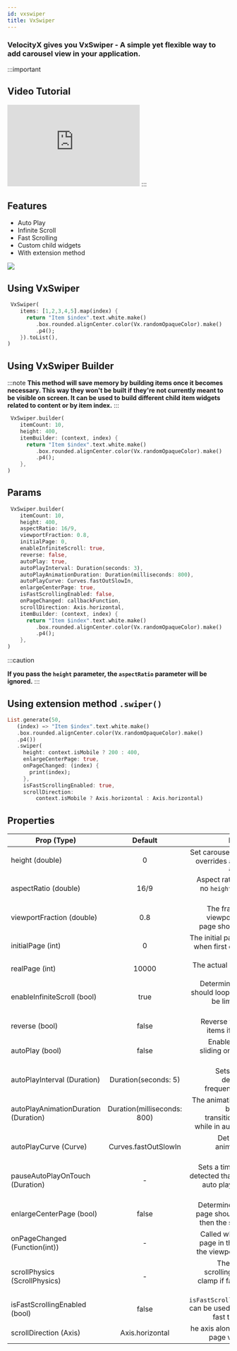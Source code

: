```yaml
---
id: vxswiper
title: VxSwiper
---
```


### VelocityX gives you <b>VxSwiper</b> - A simple yet flexible way to add carousel view in your application.

:::important

## Video Tutorial

<iframe width="300" height="185" src="https://www.youtube.com/embed/5fdyEdMr9kc" frameborder="0" allow="accelerometer; autoplay; clipboard-write; encrypted-media; gyroscope; picture-in-picture" allowfullscreen></iframe>
:::

## Features

- Auto Play
- Infinite Scroll
- Fast Scrolling
- Custom child widgets
- With extension method

<img src="https://im5.ezgif.com/tmp/ezgif-5-791d37e36f60.gif"/>

## Using VxSwiper

```dart
 VxSwiper(
    items: [1,2,3,4,5].map(index) {
      return "Item $index".text.white.make()
         .box.rounded.alignCenter.color(Vx.randomOpaqueColor).make()
         .p4();
    }).toList(),
)
```

## Using VxSwiper Builder

:::note
**This method will save memory by building items once it becomes necessary. This way they won't be built if they're not currently meant to be visible on screen.
It can be used to build different child item widgets related to content or by item index.**
:::

```dart
 VxSwiper.builder(
    itemCount: 10,
    height: 400,
    itemBuilder: (context, index) {
      return "Item $index".text.white.make()
         .box.rounded.alignCenter.color(Vx.randomOpaqueColor).make()
         .p4();
    },
)
```

## Params

```dart
 VxSwiper.builder(
    itemCount: 10,
    height: 400,
    aspectRatio: 16/9,
    viewportFraction: 0.8,
    initialPage: 0,
    enableInfiniteScroll: true,
    reverse: false,
    autoPlay: true,
    autoPlayInterval: Duration(seconds: 3),
    autoPlayAnimationDuration: Duration(milliseconds: 800),
    autoPlayCurve: Curves.fastOutSlowIn,
    enlargeCenterPage: true,
    isFastScrollingEnabled: false,
    onPageChanged: callbackFunction,
    scrollDirection: Axis.horizontal,
    itemBuilder: (context, index) {
      return "Item $index".text.white.make()
         .box.rounded.alignCenter.color(Vx.randomOpaqueColor).make()
         .p4();
    },
)
```

:::caution

**If you pass the `height` parameter, the `aspectRatio` parameter will be ignored.**
:::

## Using extension method `.swiper()`

```dart
List.generate(50,
   (index) => "Item $index".text.white.make()
   .box.rounded.alignCenter.color(Vx.randomOpaqueColor).make()
   .p4())
   .swiper(
     height: context.isMobile ? 200 : 400,
     enlargeCenterPage: true,
     onPageChanged: (index) {
       print(index);
     },
     isFastScrollingEnabled: true,
     scrollDirection:
         context.isMobile ? Axis.horizontal : Axis.horizontal)
```

## Properties

| Prop (Type)                          |           Default           |                                                                   Description |
| ------------------------------------ | :-------------------------: | ----------------------------------------------------------------------------: |
| height (double)                      |              0              |                  Set carousel height and overrides any existing `aspectRatio` |
| aspectRatio (double)                 |            16/9             |                       Aspect ratio is used if no `height` have been declared. |
| viewportFraction (double)            |             0.8             |                    The fraction of the viewport that each page should occupy. |
| initialPage (int)                    |              0              |                   The initial page to show when first creating the `VxSwiper` |
| realPage (int)                       |            10000            |                                            The actual index of the `PageView` |
| enableInfiniteScroll (bool)          |            true             |      Determines if swiper should loop infinitely or be limited to item length |
| reverse (bool)                       |            false            |                                    Reverse the order of items if set to true. |
| autoPlay (bool)                      |            false            |                                Enables auto play, sliding one page at a time. |
| autoPlayInterval (Duration)          |    Duration(seconds: 5)     |                            Sets Duration to determent the frequency of slides |
| autoPlayAnimationDuration (Duration) | Duration(milliseconds: 800) | The animation duration between two transitioning pages while in auto playback |
| autoPlayCurve (Curve)                |    Curves.fastOutSlowIn     |                                       Determines the animation curve physics. |
| pauseAutoPlayOnTouch (Duration)      |              -              |   Sets a timer on touch detected that pause the auto play with given duration |
| enlargeCenterPage (bool)             |            false            |              Determines if current page should be larger then the side images |
| onPageChanged (Function(int))        |              -              |                Called whenever the page in the center of the viewport changes |
| scrollPhysics (ScrollPhysics)        |              -              |         The physics for scrolling. Default to clamp if fast scrolling enabled |
| isFastScrollingEnabled (bool)        |            false            |         `isFastScrollingEnabled` can be used to scrolling fast the `PageView` |
| scrollDirection (Axis)               |       Axis.horizontal       |                                    he axis along which the page view scrolls. |
